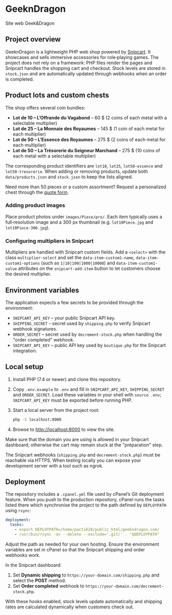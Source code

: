 # GeeknDragon

Site web Geek&Dragon

## Project overview

GeeknDragon is a lightweight PHP web shop powered by [Snipcart](https://snipcart.com/). It showcases and sells immersive accessories for role‑playing games. The project does not rely on a framework: PHP files render the pages and Snipcart handles the shopping cart and checkout. Stock levels are stored in `stock.json` and are automatically updated through webhooks when an order is completed.

## Product lots and custom chests

The shop offers several coin bundles:

- **Lot de 10 – L’Offrande du Vagabond** – 60 $ (2 coins of each metal with a selectable multiplier)
- **Lot de 25 – La Monnaie des Royaumes** – 145 $ (1 coin of each metal for each multiplier)
- **Lot de 50 – L’Essence des Royaumes** – 275 $ (2 coins of each metal for each multiplier)
- **Lot de 50 – La Trésorerie du Seigneur Marchand** – 275 $ (10 coins of each metal with a selectable multiplier)

The corresponding product identifiers are `lot10`, `lot25`, `lot50-essence` and `lot50-tresorerie`. When adding or removing products, update both `data/products.json` and `stock.json` to keep the lists aligned.

Need more than 50 pieces or a custom assortment? Request a personalized chest through the [quote form](contact.php).

### Adding product images

Place product photos under `images/Piece/pro/`. Each item typically uses a full‑resolution image and a 300 px thumbnail (e.g. `lot10Piece.jpg` and `lot10Piece-300.jpg`).

### Configuring multipliers in Snipcart

Multipliers are handled with Snipcart custom fields. Add a `<select>` with the class `multiplier-select` and set the `data-item-custom1-name`, `data-item-custom1-options` (such as `1|10|100|1000|10000`) and `data-item-custom1-value` attributes on the `snipcart-add-item` button to let customers choose the desired multiplier.

## Environment variables

The application expects a few secrets to be provided through the environment:

- `SNIPCART_API_KEY` – your public Snipcart API key.
- `SHIPPING_SECRET` – secret used by `shipping.php` to verify Snipcart webhook signatures.
- `ORDER_SECRET` – secret used by `decrement-stock.php` when handling the "order completed" webhook.
- `SNIPCART_API_KEY` – public API key used by `boutique.php` for the Snipcart integration.

## Local setup

1. Install PHP (7.4 or newer) and clone this repository.
2. Copy `.env.example` to `.env` and fill in `SNIPCART_API_KEY`, `SHIPPING_SECRET` and `ORDER_SECRET`.
   Load these variables in your shell with `source .env`; `SNIPCART_API_KEY` must be exported before running PHP.
3. Start a local server from the project root:


   ```bash
   php -S localhost:8000
   ```

4. Browse to <http://localhost:8000> to view the site.

Make sure that the domain you are using is allowed in your Snipcart dashboard; otherwise the cart may remain stuck at the "préparation" step.

The Snipcart webhooks (`shipping.php` and `decrement-stock.php`) must be reachable via HTTPS. When testing locally you can expose your development server with a tool such as ngrok.

## Deployment

The repository includes a `.cpanel.yml` file used by cPanel’s Git deployment feature. When you push to the production repository, cPanel runs the tasks listed there which synchronise the project to the path defined by `DEPLOYPATH` using `rsync`:

```yaml
deployment:
  tasks:
    - export DEPLOYPATH=/home/pacti620/public_html/geekndragon.com/
    - /usr/bin/rsync -av --delete --exclude='.git/' . "$DEPLOYPATH"
```

Adjust the path as needed for your own hosting. Ensure the environment variables are set in cPanel so that the Snipcart shipping and order webhooks work.

In the Snipcart dashboard:

1. Set **Dynamic shipping** to `https://your-domain.com/shipping.php` and select the **POST** method.
2. Set **Order completed** webhook to `https://your-domain.com/decrement-stock.php`.

With these hooks enabled, stock levels update automatically and shipping rates are calculated dynamically when customers check out.

